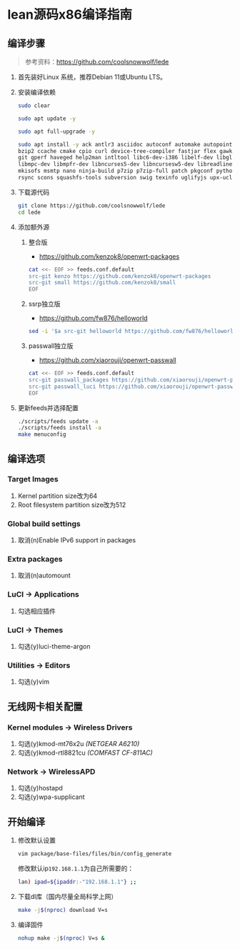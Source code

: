 # lean源码x86编译指南

## 编译步骤

> 参考资料：<https://github.com/coolsnowwolf/lede>

1. 首先装好Linux 系统，推荐Debian 11或Ubuntu LTS。

2. 安装编译依赖

    ```bash
    sudo clear
    ```

    ```bash
    sudo apt update -y
    ```

    ```bash
    sudo apt full-upgrade -y
    ```

    ```bash
    sudo apt install -y ack antlr3 asciidoc autoconf automake autopoint binutils bison build-essential \
    bzip2 ccache cmake cpio curl device-tree-compiler fastjar flex gawk gettext gcc-multilib g++-multilib \
    git gperf haveged help2man intltool libc6-dev-i386 libelf-dev libglib2.0-dev libgmp3-dev libltdl-dev \
    libmpc-dev libmpfr-dev libncurses5-dev libncursesw5-dev libreadline-dev libssl-dev libtool lrzsz \
    mkisofs msmtp nano ninja-build p7zip p7zip-full patch pkgconf python2.7 python3 python3-pip libpython3-dev qemu-utils \
    rsync scons squashfs-tools subversion swig texinfo uglifyjs upx-ucl unzip vim wget xmlto xxd zlib1g-dev
    ```

3. 下载源代码

    ```bash
    git clone https://github.com/coolsnowwolf/lede
    cd lede
    ```

4. 添加额外源

    1. 整合版
        + <https://github.com/kenzok8/openwrt-packages>

        ```bash
        cat <<- EOF >> feeds.conf.default
        src-git kenzo https://github.com/kenzok8/openwrt-packages
        src-git small https://github.com/kenzok8/small
        EOF
        ```

    2. ssrp独立版
        + <https://github.com/fw876/helloworld>

        ```bash
        sed -i '$a src-git helloworld https://github.com/fw876/helloworld.git' feeds.conf.default
        ```

    3. passwall独立版
        + <https://github.com/xiaorouji/openwrt-passwall>

        ```bash
        cat <<- EOF >> feeds.conf.default
        src-git passwall_packages https://github.com/xiaorouji/openwrt-passwall.git;packages
        src-git passwall_luci https://github.com/xiaorouji/openwrt-passwall.git;luci
        EOF
        ```

5. 更新feeds并选择配置

    ```bash
    ./scripts/feeds update -a
    ./scripts/feeds install -a
    make menuconfig
    ```

## 编译选项

### Target Images

1. Kernel partition size改为64
2. Root filesystem partition size改为512

### Global build settings

1. 取消(n)Enable IPv6 support in packages

### Extra packages

1. 取消(n)automount

### LuCI -> Applications

1. 勾选相应插件

### LuCI -> Themes

1. 勾选(y)luci-theme-argon

### Utilities -> Editors

1. 勾选(y)vim

## 无线网卡相关配置

### Kernel modules -> Wireless Drivers

1. 勾选(y)kmod-mt76x2u *(NETGEAR A6210)*
2. 勾选(y)kmod-rtl8821cu *(COMFAST CF-811AC)*

### Network -> WirelessAPD

1. 勾选(y)hostapd
2. 勾选(y)wpa-supplicant

## 开始编译

1. 修改默认设置

    ```bash
    vim package/base-files/files/bin/config_generate
    ```

    修改默认ip```192.168.1.1```为自己所需要的：

    ```bash
    lan) ipad=${ipaddr:-"192.168.1.1"} ;;
    ```

2. 下载dl库（国内尽量全局科学上网）

    ```bash
    make -j$(nproc) download V=s
    ```

3. 编译固件

    ```bash
    nohup make -j$(nproc) V=s &
    ```

